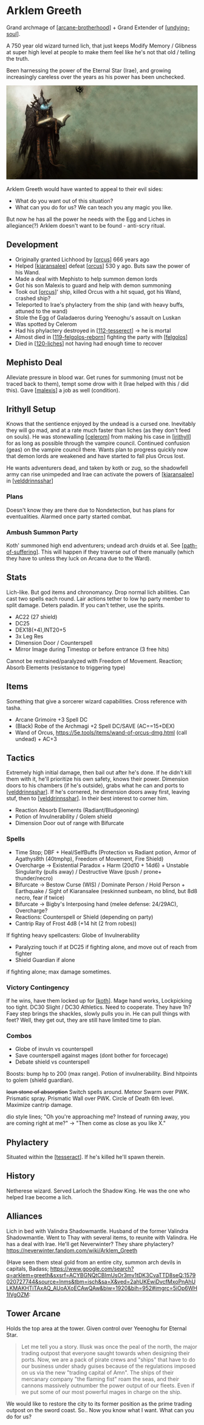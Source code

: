 # Arklem Greeth
Grand archmage of [[arcane-brotherhood]] + Grand Extender of [[undying-soul]].

A 750 year old wizard turned lich, that just keeps Modify Memory / Glibness at super high level at people to make them feel like he's not that old / telling the truth.

Been harnessing the power of the Eternal Star (Irae), and growing increasingly careless over the years as his power has been unchecked.

![](arklem.jpg)

Arklem Greeth would have wanted to appeal to their evil sides:
- What do you want out of this situation?
- What can you do for us? We can teach you any magic you like.

But now he has all the power he needs with the Egg and Liches in allegiance(?)
Arklem doesn't want to be found - anti-scry ritual.

## Development
- Originally granted Lichhood by [[orcus]] 666 years ago
- Helped [[kiaransalee]] defeat [[orcus]] 530 y ago. Buts saw the power of his Wand.
- Made a deal with Mephisto to help summon demon lords
- Got his son Malexis to guard and help with demon summoning
- Took out [[orcus]]' ship, killed Orcus with a hit squad, got his Wand, crashed ship?
- Teleported to Irae's phylactery from the ship (and with heavy buffs, attuned to the wand)
- Stole the Egg of Galadaeros during Yeenoghu's assault on Luskan
- Was spotted by Celerom
- Had his phylactery destroyed in [[112-tesserect]] -> he is mortal
- Almost died in [[119-felgolos-reborn]] fighting the party with [[felgolos]]
- Died in [[120-liches]] not having had enough time to recover

## Mephisto Deal
Alleviate pressure in blood war. Get runes for summoning (must not be traced back to them), tempt some drow with it (Irae helped with this / did this). Gave [[malexis]] a job as well (condition).

## Irithyll Setup
Knows that the sentience enjoyed by the undead is a cursed one. Inevitably they will go mad, and at a rate much faster than liches (as they don't feed on souls).
He was stonewalling [[celerom]] from making his case in [[irithyll]] for as long as possible through the vampire council.
Continued confusion (geas) on the vampire council there.
Wants plan to progress quickly now that demon lords are weakened and have started to fall plus Orcus lost.

He wants adventurers dead, and taken by koth or zug, so the shadowfell army can rise unimpeded and Irae can activate the powers of [[kiaransalee]] in [[velddrinnsshar]]

### Plans
Doesn't know they are there due to Nondetection, but has plans for eventualities.
Alarmed once party started combat.

### Ambush Summon Party
Koth' summoned high end adventurers; undead arch druids et al. See [[path-of-suffering]].
This will happen if they traverse out of there manually (which they have to unless they luck on Arcana due to the Ward).

## Stats
Lich-like. But god items and chronomancy. Drop normal lich abilities.
Can cast two spells each round.
Lair actions tether to low hp party member to split damage.
Deters paladin. If you can't tether, use the spirits.

- AC22 (27 shield)
- DC25
- DEX18(+4),INT20+5
- 3x Leg Res
- Dimension Door / Counterspell
- Mirror Image during Timestop or before entrance (3 free hits)

Cannot be restrained/paralyzed with Freedom of Movement.
Reaction; Absorb Elements (resistance to triggering type)

## Items
Something that give a sorcerer wizard capabilities. Cross reference with tasha.

- Arcane Grimoire +3 Spell DC
- (Black) Robe of the Archmagi +2 Spell DC/SAVE (AC==15+DEX)
- Wand of Orcus, https://5e.tools/items/wand-of-orcus-dmg.html (call undead) + AC+3

## Tactics
Extremely high initial damage, then bail out after he's done. If he didn't kill them with it, he'll prioritize his own safety, knows their power.
Dimension doors to his chambers (if he's outside), grabs what he can and ports to [[velddrinnsshar]].
If he's cornered, he dimension doors away first, leaving stuf, then to [[velddrinnsshar]].
In their best interest to corner him.
- Reaction Absorb Elements (Radiant/Bludgeoning)
- Potion of Invulnerability / Golem shield
- Dimension Door out of range with Bifurcate

### Spells
- Time Stop; DBF + Heal/SelfBuffs (Protection vs Radiant potion, Armor of Agathys8th (40tmphp), Freedom of Movement, Fire Shield)
- Overcharge -> Existential Paradox + Harm (20d10 + 14d6) + Unstable Singularity (pulls away) / Destructive Wave (push / prone+ thunder/necro)
- Bifurcate -> Bestow Curse (WIS) / Dominate Person / Hold Person + Earthquake / Sight of Kiaransalee (reskinned sunbeam, no blind, but 8d8 necro, fear if twice)
- Bifurcate -> Bigby's Interposing hand (melee defense: 24/29AC), Overcharge?
- Reactions: Counterspell or Shield (depending on party)
- Cantrip Ray of Frost 4d8 (+14 hit (2 from robes))

If fighting heavy spellcasters: Globe of Invulnerability
- Paralyzing touch if at DC25 if fighting alone, and move out of reach from fighter
- Shield Guardian if alone

if fighting alone; max damage sometimes.

### Victory Contingency
If he wins, have them locked up for [[koth]].
Mage hand works, Lockpicking too tight. DC30 Slight / DC30 Athletics. Need to cooperate. They have 1h?
Faey step brings the shackles, slowly pulls you in. He can pull things with feet?
Well, they get out, they are still have limited time to plan.

### Combos
- Globe of invuln vs counterspell
- Save counterspell against mages (dont bother for forcecage)
- Debate shield vs counterspell

Boosts: bump hp to 200 (max range). Potion of invulnerability.
Bind hitpoints to golem (shield guardian).

~~Ioun stone of absorption~~
Switch spells around. Meteor Swarm over PWK. Prismatic spray.
Prismatic Wall over PWK. Circle of Death 6th level.
Maximize cantrip damage.

dio style lines; "Oh you're approaching me? Instead of running away, you are coming right at me?" -> "Then come as close as you like X."

## Phylactery
Situated within the [[tesseract]].
If he's killed he'll spawn therein.

## History
Netherese wizard. Served Larloch the Shadow King. He was the one who helped Irae become a lich.

## Alliances
Lich in bed with Valindra Shadowmantle.
Husband of the former Valindra Shadowmantle. Went to Thay with several items, to reunite with Valindra. He has a deal with Irae. He'll get Neverwinter? They share phylactery?
https://neverwinter.fandom.com/wiki/Arklem_Greeth

(Have seen them steal gold from an entire city, summon arch devils in capitals,
Badass; https://www.google.com/search?q=arklem+greeth&sxsrf=ACYBGNQtCBImUsOr3mv1tDK3CvaTTD8seQ:1579020727744&source=lnms&tbm=isch&sa=X&ved=2ahUKEwiDvcfMxoPnAhULKMAKHTiTAxAQ_AUoAXoECAwQAw&biw=1920&bih=952#imgrc=5iOp6WH1IVgOZM:

## Tower Arcane
Holds the top area at the tower. Given control over Yeenoghu for Eternal Star.

> Let me tell you a story. Illusk was once the peal of the north, the major trading outpost that everyone saught towards when designing their ports. Now, we are a pack of pirate crews and "ships" that have to do our business under shady guises because of the regulations imposed on us via the new "trading capital of Amn". The ships of their mercanary company "the flaming fist" roam the seas, and their cannons massively outnumber the power output of our fleets. Even if we put some of our most powerful mages in charge on the ship.

We would like to restore the city to its former position as the prime trading outpost on the sword coast. So.. Now you know what I want. What can you do for us?

[//begin]: # "Autogenerated link references for markdown compatibility"
[arcane-brotherhood]: ../factions/arcane-brotherhood "Arcane Brotherhood"
[undying-soul]: ../factions/undying-soul "Undying Soul"
[orcus]: ../deities/orcus "Orcus"
[kiaransalee]: ../deities/kiaransalee "Kiaransalee"
[112-tesserect]: ../recaps/112-tesserect "112-tesserect"
[119-felgolos-reborn]: ../recaps/119-felgolos-reborn "119-felgolos-reborn"
[felgolos]: felgolos "Felgolos"
[120-liches]: ../recaps/120-liches "120-liches"
[malexis]: malexis "Malexis"
[celerom]: celerom "Celerum"
[irithyll]: ../east/irithyll "Irithyll"
[velddrinnsshar]: ../east/velddrinnsshar "V'elddrinnsshar"
[path-of-suffering]: ../east/path-of-suffering "Path of Suffering"
[koth]: koth "Koth M'gog"
[tesseract]: ../planar/tesseract "Tesseract"
[//end]: # "Autogenerated link references"
